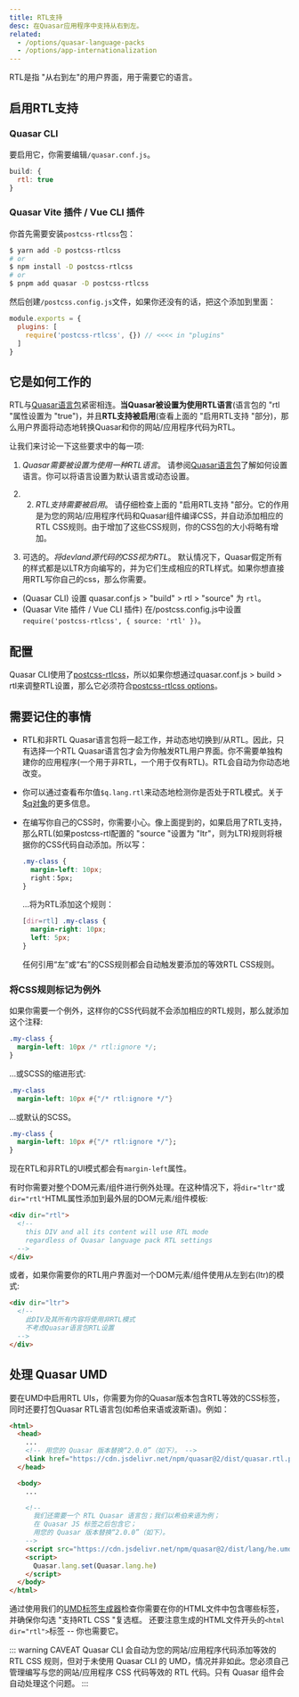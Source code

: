 ```yaml
---
title: RTL支持
desc: 在Quasar应用程序中支持从右到左。
related:
  - /options/quasar-language-packs
  - /options/app-internationalization
---
```


RTL是指 "从右到左"的用户界面，用于需要它的语言。

## 启用RTL支持

### Quasar CLI
要启用它，你需要编辑`/quasar.conf.js`。

```js
build: {
  rtl: true
}
```

### Quasar Vite 插件 / Vue CLI 插件

你首先需要安装`postcss-rtlcss`包：

```bash
$ yarn add -D postcss-rtlcss
# or
$ npm install -D postcss-rtlcss
# or
$ pnpm add quasar -D postcss-rtlcss
```

然后创建`/postcss.config.js`文件，如果你还没有的话，把这个添加到里面：

```js
module.exports = {
  plugins: [
    require('postcss-rtlcss', {}) // <<<< in "plugins"
  ]
}
```

## 它是如何工作的
RTL与[Quasar语言包](/options/quasar-language-packs)紧密相连。**当Quasar被设置为使用RTL语言**(语言包的 "rtl "属性设置为 "true")，并且**RTL支持被启用**(查看上面的 "启用RTL支持 "部分)，那么用户界面将动态地转换Quasar和你的网站/应用程序代码为RTL。

让我们来讨论一下这些要求中的每一项:

1. *Quasar需要被设置为使用一种RTL语言*。
请参阅[Quasar语言包](/options/quasar-language-packs)了解如何设置语言。你可以将语言设置为默认语言或动态设置。

2. 2. *RTL支持需要被启用*。
请仔细检查上面的 "启用RTL支持 "部分。它的作用是为您的网站/应用程序代码和Quasar组件编译CSS，并自动添加相应的RTL CSS规则。由于增加了这些CSS规则，你的CSS包的大小将略有增加。

3. 可选的。*将devland源代码的CSS视为RTL*。
默认情况下，Quasar假定所有的样式都是以LTR方向编写的，并为它们生成相应的RTL样式。如果你想直接用RTL写你自己的css，那么你需要。
* (Quasar CLI) 设置 quasar.conf.js > "build" > rtl > "source" 为 `rtl`。
* (Quasar Vite 插件 / Vue CLI 插件) 在/postcss.config.js中设置`require('postcss-rtlcss', { source: 'rtl' })`。

## 配置

Quasar CLI使用了[postcss-rtlcss](https://github.com/elchininet/postcss-rtlcss)，所以如果你想通过quasar.conf.js > build > rtl来调整RTL设置，那么它必须符合[postcss-rtlcss options](https://github.com/elchininet/postcss-rtlcss#options)。

## 需要记住的事情

* RTL和非RTL Quasar语言包将一起工作，并动态地切换到/从RTL。因此，只有选择一个RTL Quasar语言包才会为你触发RTL用户界面。你不需要单独构建你的应用程序(一个用于非RTL，一个用于仅有RTL)。RTL会自动为你动态地改变。
* 你可以通过查看布尔值`$q.lang.rtl`来动态地检测你是否处于RTL模式。关于[$q对象](/options/the-q-object)的更多信息。
* 在编写你自己的CSS时，你需要小心。像上面提到的，如果启用了RTL支持，那么RTL(如果postcss-rtl配置的 "source "设置为 "ltr"，则为LTR)规则将根据你的CSS代码自动添加。所以写：

  ```css
  .my-class {
    margin-left: 10px;
    right：5px;
  }
  ```

  ...将为RTL添加这个规则：

  ```css
  [dir=rtl] .my-class {
    margin-right: 10px;
    left: 5px;
  }
  ```

  任何引用“左”或“右”的CSS规则都会自动触发要添加的等效RTL CSS规则。

### 将CSS规则标记为例外
如果你需要一个例外，这样你的CSS代码就不会添加相应的RTL规则，那么就添加这个注释:

```css
.my-class {
  margin-left: 10px /* rtl:ignore */;
}
```

...或SCSS的缩进形式:

```sass
.my-class
  margin-left: 10px #{"/* rtl:ignore */"}
```

...或默认的SCSS。

```sass
.my-class {
  margin-left: 10px #{"/* rtl:ignore */"};
}
```

现在RTL和非RTL的UI模式都会有`margin-left`属性。

有时你需要对整个DOM元素/组件进行例外处理。在这种情况下，将`dir="ltr"`或`dir="rtl"`HTML属性添加到最外层的DOM元素/组件模板:

```html
<div dir="rtl">
  <!--
    this DIV and all its content will use RTL mode
    regardless of Quasar language pack RTL settings
  -->
</div>
```

或者，如果你需要你的RTL用户界面对一个DOM元素/组件使用从左到右(ltr)的模式:
```html
<div dir="ltr">
  <!--
    此DIV及其所有内容将使用非RTL模式
    不考虑Quasar语言包RTL设置
  -->
</div>
```

## 处理 Quasar UMD
要在UMD中启用RTL UIs，你需要为你的Quasar版本包含RTL等效的CSS标签，同时还要打包Quasar RTL语言包(如希伯来语或波斯语)。例如：

```html
<html>
  <head>
    ...
    <!-- 用您的 Quasar 版本替换“2.0.0”（如下）。 -->
    <link href="https://cdn.jsdelivr.net/npm/quasar@2/dist/quasar.rtl.prod.css" rel="stylesheet" type="text/css">
  </head>

  <body>
    ...

    <!--
      我们还需要一个 RTL Quasar 语言包；我们以希伯来语为例；
      在 Quasar JS 标签之后包含它；
      用您的 Quasar 版本替换“2.0.0”（如下）。
    -->
    <script src="https://cdn.jsdelivr.net/npm/quasar@2/dist/lang/he.umd.prod.js"></script>
    <script>
      Quasar.lang.set(Quasar.lang.he)
    </script>
  </body>
</html>
```

通过使用我们的[UMD标签生成器](/start/umd)检查你需要在你的HTML文件中包含哪些标签，并确保你勾选 "支持RTL CSS "复选框。
还要注意生成的HTML文件开头的`<html dir="rtl">`标签 -- 你也需要它。

::: warning CAVEAT
Quasar CLI 会自动为您的网站/应用程序代码添加等效的 RTL CSS 规则，但对于未使用 Quasar CLI 的 UMD，情况并非如此。您必须自己管理编写与您的网站/应用程序 CSS 代码等效的 RTL 代码。只有 Quasar 组件会自动处理这个问题。
:::
